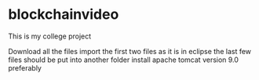 # blockchainvideo
This is my college project

Download all the files
import the first two files as it is in eclipse 
the last few files should be put into another folder
install apache tomcat version 9.0 preferably
